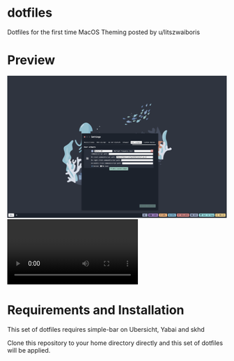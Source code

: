 # dotfiles
Dotfiles for the first time MacOS Theming posted by u/litszwaiboris

# Preview
![Desktop](Preview/desktop.png)
![Showcase](Preview/preview.mp4)

# Requirements and Installation
This set of dotfiles requires simple-bar on Ubersicht, Yabai and skhd

Clone this repository to your home directory directly and this set of dotfiles will be applied.
